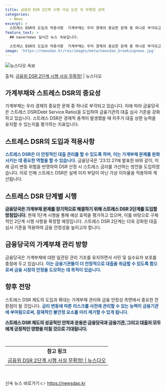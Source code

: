```yaml
---
title: 금융위 DSR 2단계 시행 사실 논란 속 무확정 상태
categories:
  - News
excerpt: >
  스트레스 DSR의 도입과 적용사항  가계부채는 우리 경제의 중요한 문제 중 하나로 부각되고 있습니다. 이에 …
feature_text: >
  ## navernews 실시간 뉴스 속보입니다.

  스트레스 DSR의 도입과 적용사항  가계부채는 우리 경제의 중요한 문제 중 하나로 부각되고 있습니다. 이에 …
image: 'https://newsdao.kr/res/images/meta/newsdao_breakingnews.jpg'
---
```


![뉴스다오 속보](https://newsdao.kr/res/images/meta/newsdao_breakingnews.jpg)

<p>출처: <a href="https://newsdao.kr/4267" rel="dofollow">금융위 DSR 2단계 시행 사실 무확정!</a> | 뉴스다오</p>

<h2 data-ke-size="size26">가계부채와 스트레스 DSR의 중요성</h2>
<p data-ke-size="size16">가계부채는 우리 경제의 중요한 문제 중 하나로 부각되고 있습니다. 이에 따라 금융당국은 스트레스 DSR(Debt Service Ratio)을 도입하여 금융기관의 대출 심사 기준을 강화하고 있습니다. 스트레스 DSR은 경제적 충격이 발생했을 때 차주가 대출 상환 능력을 유지할 수 있는지를 평가하는 지표입니다.</p>

<h2 data-ke-size="size26">스트레스 DSR의 도입과 적용사항</h2>
<p data-ke-size="size16"><b><span style="color: #1a5490;">스트레스 DSR은 더 안정적인 대출 관리를 할 수 있도록 하며, 이는 가계부채 문제를 완화시키는 데 중요한 역할을 할 수 있습니다.</span></b> 금융당국은 '23.12.27에 발표한 바와 같이, 미래 금리 변동 위험을 반영하여 DSR 산정 시 스트레스 금리를 가산하는 방안을 도입하였습니다. 이로 인해 스트레스 DSR은 실제 이자 부담이 아닌 가상 이자율을 적용하여 계산됩니다.</p>

<h2 data-ke-size="size26">스트레스 DSR 단계별 시행</h2>
<p data-ke-size="size16"><b><span style="background-color: #21538527;">금융당국은 가계부채 문제를 장기적으로 해결하기 위해 스트레스 DSR 2단계를 도입할 방침입니다.</span></b> 현재 1단계 시행을 통해 예상 효력을 평가하고 있으며, 이를 바탕으로 구체적인 2단계 시행 사항을 확정할 예정입니다. 스트레스 DSR 2단계는 더욱 강화된 대출 심사 기준을 적용하여 금융 안정성을 높이고자 합니다.</p>

<h2 data-ke-size="size26">금융당국의 가계부채 관리 방향</h2>
<p data-ke-size="size16">금융당국은 가계부채에 대한 일관된 관리 기조를 유지하면서 서민 및 실수요자 보호를 중점에 두고 있습니다. <b><span style="color: #1a5490;">이는 금융기관들이 더 안정적으로 대출을 취급할 수 있도록 함으로써 금융 시장의 안정을 도모하는 데 목적이 있습니다.</span></b></p>

<h2 data-ke-size="size26">향후 전망</h2>
<p data-ke-size="size16">스트레스 DSR 제도의 도입과 확대는 가계부채 관리와 금융 안정성 측면에서 중요한 전환점이 될 것입니다. <b><span style="color: #1a5490;">금리 변동에 따른 리스크를 사전에 관리할 수 있는 능력이 금융기관에 부여됨으로써, 잠재적인 불안정 요소를 미리 제거할 수 있게 됩니다.</span></b></p>
<p data-ke-size="size16"><b><span style="background-color: #21538527;">스트레스 DSR 제도의 성공적인 안착과 운용은 금융당국과 금융기관, 그리고 대출자 모두에게 긍정적인 영향을 미칠 것으로 기대됩니다.</span></b></p>

<p data-ke-size="size16">&nbsp;</p>
<table>
<tbody>
<tr>
<td style="text-align: center; height: 17px;"><b>참고 링크</b></td>
</tr>
<tr>
<td style="text-align: center; height: 17px;"><a href="https://newsdao.kr/4267">금융위 DSR 2단계 시행 사실 무확정! | 뉴스다오</a></td>
</tr>
</tbody>
</table>
<p data-ke-size="size16">&nbsp;</p> 

신속 뉴스 바로가기 👉 <a href="https://newsdao.kr" rel="dofollow">https://newsdao.kr</a>


